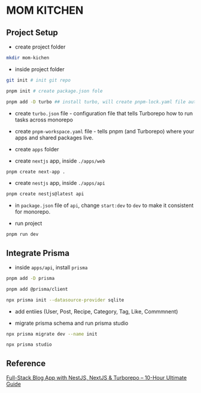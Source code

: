 # MOM KITCHEN

## Project Setup

- create project folder

```bash
mkdir mom-kichen
```

- inside project folder

```bash
git init # init git repo

pnpm init # create package.json fole

pnpm add -D turbo ## install turbo, will create pnpm-lock.yaml file automatically

```

- create `turbo.json` file - configuration file that tells Turborepo how to run tasks across monorepo

- create `pnpm-workspace.yaml` file - tells pnpm (and Turborepo) where your apps and shared packages live.

- create `apps` folder

- create `nextjs` app, inside `./apps/web`

```bash
pnpm create next-app .
```

- create `nestjs` app, inside `./apps/api`

```bash
pnpm create nestjs@latest api
```

- in `package.json` file of `api`, change `start:dev` to `dev` to make it consistent for monorepo.

- run project

```bash
pnpm run dev
```

## Integrate Prisma

- inside `apps/api`, install `prisma`

```bash
pnpm add -D prisma

pnpm add @prisma/client

npx prisma init --datasource-provider sqlite
```

- add entiies (User, Post, Recipe, Category, Tag, Like, Commmnent)

- migrate prisma schema and run prisma studio

```bash
npx prisma migrate dev --name init

npx prisma studio
```

## Reference

[Full-Stack Blog App with NestJS, NextJS & Turborepo – 10-Hour Ultimate Guide](https://www.youtube.com/watch?v=rsRglxTKbR0)
